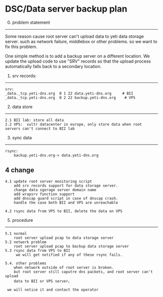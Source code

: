 # DSC/Data server backup plan

0. problem statement
--------
Some reason cause root server can't upload data to yeti data storage server.
such as network failure, middlebox or other problems. so we want to fix this
problem. 

One simple method is to add a backup server on a different location. We update 
the upload code to use "SRV" records so that the upload process automatically 
falls back to a secondary location.
 
1. srv records:
---------
    srv:
    _data._tcp.yeti-dns.org  0 1 22 data.yeti-dns.org     # BII
    _data._tcp.yeti-dns.org  0 2 22 backup.yeti-dns.org    # VPS

2. data store
---------
    2.1 BII lab: store all data
    2.2 VPS:  vultr datacenter in europe, only store data when root servers can't connect to BII lab
    
3. sync data
---------
    rsync:
        backup.yeti-dns.org-> data.yeti-dns.org

4 change
--------
    4.1 update root server monitoring script 
        add srv records support for data storage server.
        change data sgorage server domain name
        add wrapsrv function support
        add dnscap guard script in case of dnscap crash.
        handle the case both BII and VPS are unreachable

    4.2 rsync data from VPS to BII, delete the data on VPS
         
5. procedure
---------
    5.1 normal
        root server upload pcap to data storage server
    5.2 network problem
        root server upload pcap to backup data storage server
    5.3 rsync data from VPS to BII
         we will get notified if any of these rsync fails.
    
    5.4. other problems
        when network outside of root server is broken. 
        but root server still caputre dns packets, and root server can't upload
        data to BII or VPS server。
   
     we will notice it and contact the operator
   
